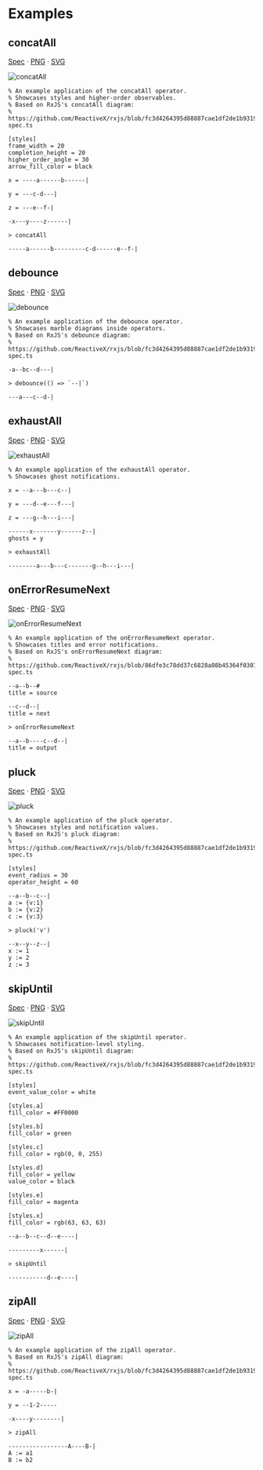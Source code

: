 # Examples

## concatAll

[Spec](examples/concatAll.txt)
·
[PNG](examples/concatAll.png)
·
[SVG](examples/concatAll.svg)

![concatAll](examples/concatAll.png)

```
% An example application of the concatAll operator.
% Showcases styles and higher-order observables.
% Based on RxJS's concatAll diagram:
% https://github.com/ReactiveX/rxjs/blob/fc3d4264395d88887cae1df2de1b931964f3e684/spec/operators/concatAll-spec.ts

[styles]
frame_width = 20
completion_height = 20
higher_order_angle = 30
arrow_fill_color = black

x = ----a------b------|

y = ---c-d---|

z = ---e--f-|

-x---y----z------|

> concatAll

-----a------b---------c-d------e--f-|
```

## debounce

[Spec](examples/debounce.txt)
·
[PNG](examples/debounce.png)
·
[SVG](examples/debounce.svg)

![debounce](examples/debounce.png)

```
% An example application of the debounce operator.
% Showcases marble diagrams inside operators.
% Based on RxJS's debounce diagram:
% https://github.com/ReactiveX/rxjs/blob/fc3d4264395d88887cae1df2de1b931964f3e684/spec/operators/debounce-spec.ts

-a--bc--d---|

> debounce(() => `--|`)

---a---c--d-|
```

## exhaustAll

[Spec](examples/exhaustAll.txt)
·
[PNG](examples/exhaustAll.png)
·
[SVG](examples/exhaustAll.svg)

![exhaustAll](examples/exhaustAll.png)

```
% An example application of the exhaustAll operator.
% Showcases ghost notifications.

x = --a---b---c--|

y = ---d--e---f---|

z = ---g--h---i---|

------x-------y------z--|
ghosts = y

> exhaustAll

--------a---b---c-------g--h---i---|
```

## onErrorResumeNext

[Spec](examples/onErrorResumeNext.txt)
·
[PNG](examples/onErrorResumeNext.png)
·
[SVG](examples/onErrorResumeNext.svg)

![onErrorResumeNext](examples/onErrorResumeNext.png)

```
% An example application of the onErrorResumeNext operator.
% Showcases titles and error notifications.
% Based on RxJS's onErrorResumeNext diagram:
% https://github.com/ReactiveX/rxjs/blob/86dfe3c78dd37c6828a08b45364f030796879cc0/spec/operators/onErrorResumeNext-spec.ts

--a--b--#
title = source

--c--d--|
title = next

> onErrorResumeNext

--a--b----c--d--|
title = output
```

## pluck

[Spec](examples/pluck.txt)
·
[PNG](examples/pluck.png)
·
[SVG](examples/pluck.svg)

![pluck](examples/pluck.png)

```
% An example application of the pluck operator.
% Showcases styles and notification values.
% Based on RxJS's pluck diagram:
% https://github.com/ReactiveX/rxjs/blob/fc3d4264395d88887cae1df2de1b931964f3e684/spec/operators/pluck-spec.ts

[styles]
event_radius = 30
operator_height = 60

--a--b--c--|
a := {v:1}
b := {v:2}
c := {v:3}

> pluck('v')

--x--y--z--|
x := 1
y := 2
z := 3
```

## skipUntil

[Spec](examples/skipUntil.txt)
·
[PNG](examples/skipUntil.png)
·
[SVG](examples/skipUntil.svg)

![skipUntil](examples/skipUntil.png)

```
% An example application of the skipUntil operator.
% Showcases notification-level styling.
% Based on RxJS's skipUntil diagram:
% https://github.com/ReactiveX/rxjs/blob/fc3d4264395d88887cae1df2de1b931964f3e684/spec/operators/skipUntil-spec.ts

[styles]
event_value_color = white

[styles.a]
fill_color = #FF0000

[styles.b]
fill_color = green

[styles.c]
fill_color = rgb(0, 0, 255)

[styles.d]
fill_color = yellow
value_color = black

[styles.e]
fill_color = magenta

[styles.x]
fill_color = rgb(63, 63, 63)

--a--b--c--d--e----|

---------x------|

> skipUntil

-----------d--e----|
```

## zipAll

[Spec](examples/zipAll.txt)
·
[PNG](examples/zipAll.png)
·
[SVG](examples/zipAll.svg)

![zipAll](examples/zipAll.png)

```
% An example application of the zipAll operator.
% Based on RxJS's zipAll diagram:
% https://github.com/ReactiveX/rxjs/blob/fc3d4264395d88887cae1df2de1b931964f3e684/spec/operators/zipAll-spec.ts

x = -a-----b-|

y = --1-2-----

-x----y--------|

> zipAll

-----------------A----B-|
A := a1
B := b2
```

